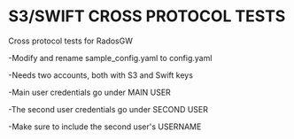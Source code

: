 S3/SWIFT CROSS PROTOCOL TESTS
====================

Cross protocol tests for RadosGW

-Modify and rename sample_config.yaml to config.yaml

-Needs two accounts, both with S3 and Swift keys

-Main user credentials go under MAIN USER

-The second user credentials go under SECOND USER

-Make sure to include the second user's USERNAME
